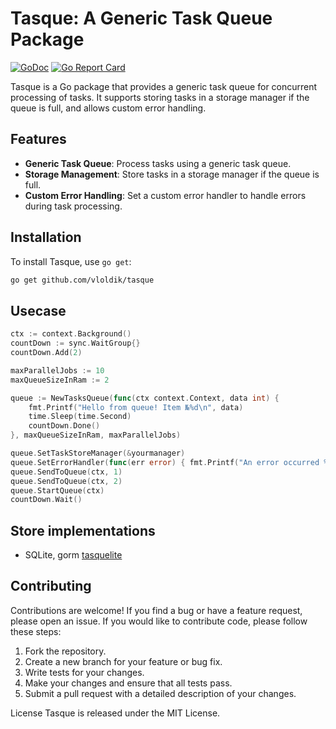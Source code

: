# Tasque: A Generic Task Queue Package

[![GoDoc](https://godoc.org/github.com/vloldik/tasque?status.svg)](https://godoc.org/github.com/vloldik/tasque)
[![Go Report Card](https://goreportcard.com/badge/github.com/vloldik/tasque)](https://goreportcard.com/report/github.com/vloldik/tasque)

Tasque is a Go package that provides a generic task queue for concurrent processing of tasks. It supports storing tasks in a storage manager if the queue is full, and allows custom error handling.

## Features

- **Generic Task Queue**: Process tasks using a generic task queue.
- **Storage Management**: Store tasks in a storage manager if the queue is full.
- **Custom Error Handling**: Set a custom error handler to handle errors during task processing.

## Installation

To install Tasque, use `go get`:

```sh
go get github.com/vloldik/tasque
```

## Usecase

```go
ctx := context.Background()
countDown := sync.WaitGroup{}
countDown.Add(2)

maxParallelJobs := 10
maxQueueSizeInRam := 2

queue := NewTasksQueue(func(ctx context.Context, data int) {
	fmt.Printf("Hello from queue! Item №%d\n", data)
	time.Sleep(time.Second)
	countDown.Done()
}, maxQueueSizeInRam, maxParallelJobs)

queue.SetTaskStoreManager(&yourmanager)
queue.SetErrorHandler(func(err error) { fmt.Printf("An error occurred %e\n", err) })
queue.SendToQueue(ctx, 1)
queue.SendToQueue(ctx, 2)
queue.StartQueue(ctx)
countDown.Wait()
```

## Store implementations
* SQLite, gorm [tasquelite](https://github.com/vloldik/tasquelite)

## Contributing
Contributions are welcome! If you find a bug or have a feature request, please open an issue. If you would like to contribute code, please follow these steps:
1. Fork the repository.
2. Create a new branch for your feature or bug fix.
3. Write tests for your changes.
4. Make your changes and ensure that all tests pass.
5. Submit a pull request with a detailed description of your changes.

License
Tasque is released under the MIT License.
